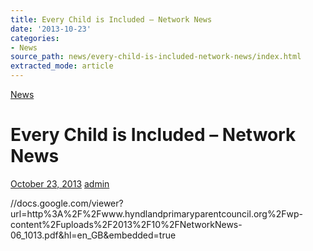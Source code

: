 ```yaml
---
title: Every Child is Included – Network News
date: '2013-10-23'
categories:
- News
source_path: news/every-child-is-included-network-news/index.html
extracted_mode: article
---
```

[News](/news/)

# Every Child is Included – Network News

[October 23, 2013](/news/every-child-is-included-network-news/) [admin](author/admin/)

//docs.google.com/viewer?url=http%3A%2F%2Fwww.hyndlandprimaryparentcouncil.org%2Fwp-content%2Fuploads%2F2013%2F10%2FNetworkNews-06_1013.pdf&hl=en_GB&embedded=true
